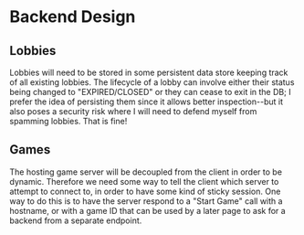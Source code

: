 # Backend Design

## Lobbies

Lobbies will need to be stored in some persistent data store keeping track of all existing lobbies. The lifecycle of a lobby can involve either their status being changed to "EXPIRED/CLOSED" or they can cease to exit in the DB; I prefer the idea of persisting them since it allows better inspection--but it also poses a security risk where I will need to defend myself from spamming lobbies. That is fine!

## Games

The hosting game server will be decoupled from the client in order to be dynamic. Therefore we need some way to tell the client which server to attempt to connect to, in order to have some kind of sticky session. One way to do this is to have the server respond to a "Start Game" call with a hostname, or with a game ID that can be used by a later page to ask for a backend from a separate endpoint.

